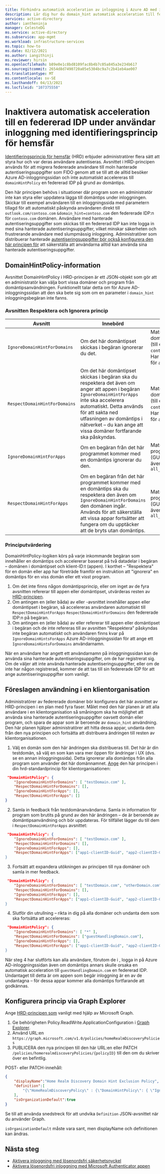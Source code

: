 ```yaml
---
title: Förhindra automatisk acceleration av inloggning i Azure AD med identifieringsprincip för hemsfär
description: Lär dig hur du domain_hint automatisk acceleration till federerade IDE:er.
services: active-directory
author: iantheninja
manager: CelesteDG
ms.service: active-directory
ms.subservice: app-mgmt
ms.workload: infrastructure-services
ms.topic: how-to
ms.date: 02/12/2021
ms.author: iangithinji
ms.reviewer: hirsin
ms.openlocfilehash: b89e0e1c8bd8109fac8b4b7c05a845a3e234b617
ms.sourcegitcommit: 2654d8d7490720a05e5304bc9a7c2b41eb4ae007
ms.translationtype: MT
ms.contentlocale: sv-SE
ms.lasthandoff: 04/13/2021
ms.locfileid: "107375558"
---
```

# <a name="disable-auto-acceleration-to-a-federated-idp-during-user-sign-in-with-home-realm-discovery-policy"></a>Inaktivera automatisk acceleration till en federerad IDP under användar inloggning med identifieringsprincip för hemsfär

[Identifieringsprincip för hemsfär](/graph/api/resources/homeRealmDiscoveryPolicy) (HRD) erbjuder administratörer flera sätt att styra hur och var deras användare autentiseras. Avsnittet i HRD-principen används för att migrera federerade användare till moln hanterade autentiseringsuppgifter som FIDO genom att se till att de alltid besöker Azure AD-inloggningssidan och inte automatiskt accelereras till `domainHintPolicy` en federerad [](../authentication/howto-authentication-passwordless-security-key.md)IDP på grund av domäntips.

Den här principen behövs i situationer där program som en administratör inte kan styra eller uppdatera lägga till domäntips under inloggningen.  Skickar till exempel användaren till en inloggningssida med parametern tillagd för att automatiskt påskynda användaren direkt till `outlook.com/contoso.com` `&domain_hint=contoso.com` den federerade IDP:n för `contoso.com` domänen. Användare med hanterade autentiseringsuppgifter som skickas till en federerad IDP kan inte logga in med sina hanterade autentiseringsuppgifter, vilket minskar säkerheten och frustrerande användare med slumpmässig inloggning. Administratörer som distribuerar hanterade [autentiseringsuppgifter bör också konfigurera den här principen för](#suggested-use-within-a-tenant) att säkerställa att användarna alltid kan använda sina hanterade autentiseringsuppgifter.

## <a name="domainhintpolicy-details"></a>DomainHintPolicy-information

Avsnittet DomainHintPolicy i HRD-principen är ett JSON-objekt som gör att en administratör kan välja bort vissa domäner och program från domäntipsanvändningen.  Funktionellt talar detta om för Azure AD-inloggningssidan att den ska bete sig som om en parameter i `domain_hint` inloggningsbegäran inte fanns.

### <a name="the-respect-and-ignore-policy-sections"></a>Avsnitten Respektera och Ignorera princip

|Avsnitt | Innebörd | Värden |
|--------|---------|--------|
|`IgnoreDomainHintForDomains` |Om det här domäntipset skickas i begäran ignorerar du det. |Matris med domänadresser (till exempel `contoso.com` ). Har även stöd för `all_domains`|
|`RespectDomainHintForDomains`| Om det här domäntipset skickas i begäran ska du respektera det även om anger att appen i begäran `IgnoreDomainHintForApps` inte ska accelerera automatiskt. Detta används för att sakta ned utfasningen av domäntips i nätverket – du kan ange att vissa domäner fortfarande ska påskyndas. | Matris med domänadresser (till exempel `contoso.com` ). Har även stöd för `all_domains`|
|`IgnoreDomainHintForApps`| Om en begäran från det här programmet kommer med en domäntips ignorerar du den. | Matris med program-ID:n (GUID). Har även stöd för `all_apps`|
|`RespectDomainHintForApps` |Om en begäran från det här programmet kommer med en domäntips ska du respektera den även om `IgnoreDomainHintForDomains` den domänen ingår. Används för att säkerställa att vissa appar fortsätter att fungera om du upptäcker att de bryts utan domäntips. | Matris med program-ID:n (GUID). Har även stöd för `all_apps`|

### <a name="policy-evaluation"></a>Principutvärdering

DomainHintPolicy-logiken körs på varje inkommande begäran som innehåller en domäntips och accelererar baserat på två datadelar i begäran – domänen i domäntipset och klient-ID:t (appen). I korthet – "Respektera" för en domän eller app har företräde framför en instruktion att "ignorera" en domäntips för en viss domän eller ett visst program.

1. Om det inte finns någon domäntipsprincip, eller om inget av de fyra avsnitten refererar till appen eller domäntipset, utvärderas resten av [HRD-principen](configure-authentication-for-federated-users-portal.md#priority-and-evaluation-of-hrd-policies).
1. Om antingen en (eller båda) av eller -avsnittet innehåller appen eller domäntipset i begäran, så accelereras användaren automatiskt till `RespectDomainHintForApps` `RespectDomainHintForDomains` den federerade IDP:n på begäran.
1. Om antingen en (eller båda) av eller refererar till appen eller domäntipset i begäran och de inte refereras till av avsnitten "Respektera" påskyndas inte begäran automatiskt och användaren finns kvar på `IgnoreDomainHintsForApps` Azure AD-inloggningssidan för att ange ett `IgnoreDomainHintsForDomains` användarnamn.

När en användare har angett ett användarnamn på inloggningssidan kan de använda sina hanterade autentiseringsuppgifter, om de har registrerat sig.  Om de väljer att inte använda hanterade autentiseringsuppgifter, eller om de inte har någon registrerad, kommer de att tas till sin federerade IDP för att ange autentiseringsuppgifter som vanligt.

## <a name="suggested-use-within-a-tenant"></a>Föreslagen användning i en klientorganisation

Administratörer av federerade domäner bör konfigurera det här avsnittet av HRD-principen i en plan med fyra faser. Målet med den här planen är att alla användare i en klientorganisation så småningom ska ha möjlighet att använda sina hanterade autentiseringsuppgifter oavsett domän eller program, och spara de appar som är beroende av `domain_hint` användning.  Den här planen hjälper administratörer att hitta dessa appar, undanta dem från den nya principen och fortsätta att distribuera ändringen till resten av klientorganisationen.

1. Välj en domän som den här ändringen ska distribueras till.  Det här är din testdomän, så välj en som kan vara mer öppen för ändringar i UX (dvs. se en annan inloggningssida).  Detta ignorerar alla domäntips från alla program som använder det här domännamnet. [Ange](#configuring-policy-through-graph-explorer) den här principen i din hrd-standardprincip för klientorganisationen:

```json
 "DomainHintPolicy": { 
    "IgnoreDomainHintForDomains": [ "testDomain.com" ], 
    "RespectDomainHintForDomains": [], 
    "IgnoreDomainHintForApps": [], 
    "RespectDomainHintForApps": [] 
} 
```

2. Samla in feedback från testdomänanvändarna. Samla in information för program som brutits på grund av den här ändringen – de är beroende av domäntipsanvändning och bör uppdateras. För tillfället lägger du till dem i `RespectDomainHintForApps` avsnittet:

```json
 "DomainHintPolicy": { 
    "IgnoreDomainHintForDomains": [ "testDomain.com" ], 
    "RespectDomainHintForDomains": [], 
    "IgnoreDomainHintForApps": [], 
    "RespectDomainHintForApps": ["app1-clientID-Guid", "app2-clientID-Guid] 
} 
```

3. Fortsätt att expandera utökningen av principen till nya domäner och samla in mer feedback.

```json
 "DomainHintPolicy": { 
    "IgnoreDomainHintForDomains": [ "testDomain.com", "otherDomain.com", "anotherDomain.com"], 
    "RespectDomainHintForDomains": [], 
    "IgnoreDomainHintForApps": [], 
    "RespectDomainHintForApps": ["app1-clientID-Guid", "app2-clientID-Guid] 
} 
```

4. Slutför din utrullning – rikta in dig på alla domäner och undanta dem som ska fortsätta att accelereras:

```json
 "DomainHintPolicy": { 
    "IgnoreDomainHintForDomains": [ "*" ], 
    "RespectDomainHintForDomains": ["guestHandlingDomain.com"], 
    "IgnoreDomainHintForApps": [], 
    "RespectDomainHintForApps": ["app1-clientID-Guid", "app2-clientID-Guid] 
} 
```

När steg 4 har slutförts kan alla användare, förutom de i , logga in på Azure AD-inloggningssidan även om domäntips annars skulle orsaka en automatisk acceleration till `guestHandlingDomain.com` en federerad IDP.  Undantaget till detta är om appen som begär inloggning är en av de undantagna – för dessa appar kommer alla domäntips fortfarande att godkännas.

## <a name="configuring-policy-through-graph-explorer"></a>Konfigurera princip via Graph Explorer

Ange [HRD-principen som](/graph/api/resources/homeRealmDiscoveryPolicy) vanligt med hjälp av Microsoft Graph.  

1. Ge behörigheten Policy.ReadWrite.ApplicationConfiguration i [Graph Explorer](https://developer.microsoft.com/graph/graph-explorer).  
1. Använd URL:en `https://graph.microsoft.com/v1.0/policies/homeRealmDiscoveryPolicies`
1. PUBLICERA den nya principen till den här URL:en eller PATCH `/policies/homerealmdiscoveryPolicies/{policyID}` till den om du skriver över en befintlig.

POST- eller PATCH-innehåll:

```json
{
    "displayName":"Home Realm Discovery Domain Hint Exclusion Policy",
    "definition":[
        "{\"HomeRealmDiscoveryPolicy\" : {\"DomainHintPolicy\": { \"IgnoreDomainHintForDomains\": [ \"Contoso.com\" ], \"RespectDomainHintForDomains\": [], \"IgnoreDomainHintForApps\": [\"sample-guid-483c-9dea-7de4b5d0a54a\"], \"RespectDomainHintForApps\": [] } } }"
    ],
    "isOrganizationDefault":true
}
```

Se till att använda snedstreck för att undvika `Definition` JSON-avsnittet när du använder Graph.  

`isOrganizationDefault` måste vara sant, men displayName och definitionen kan ändras.

## <a name="next-steps"></a>Nästa steg

* [Aktivera inloggning med lösenordsfri säkerhetsnyckel](../authentication/howto-authentication-passwordless-security-key.md)
* [Aktivera lösenordsfri inloggning med Microsoft Authenticator appen](../authentication/howto-authentication-passwordless-phone.md)